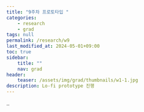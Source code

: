 ```yaml
---
title: "9주차 프로토타입 "
categories:
    - research
    - grad
tags: null
permalink: /research/w9
last_modified_at: 2024-05-01+09:00
toc: true
sidebar:
    title: ""
    nav: grad
header:
    teaser: /assets/img/grad/thumbnails/w1-1.jpg
description: Lo-fi prototype 진행
---
```

..